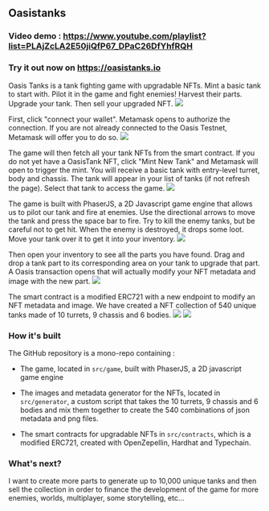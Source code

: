 ## Oasistanks

### Video demo : https://www.youtube.com/playlist?list=PLAjZcLA2E50jiQfP67_DPaC26DfYhfRQH

### Try it out now on https://oasistanks.io

Oasis Tanks is a tank fighting game with upgradable NFTs. Mint a basic tank to start with. Pilot it in the game and fight enemies! Harvest their parts. Upgrade your tank. Then sell your upgraded NFT.
![](https://oasistanks.io/assets/screenshots/present-model.png)

First, click "connect your wallet". Metamask opens to authorize the connection. If you are not already connected to the Oasis Testnet, Metamask will offer you to do so.
![](https://oasistanks.io/assets/screenshots/connect-wallet-scene.png)

The game will then fetch all your tank NFTs from the smart contract. If you do not yet have a OasisTank NFT, click "Mint New Tank" and Metamask will open to trigger the mint. You will receive a basic tank with entry-level turret, body and chassis. The tank will appear in your list of tanks (if not refresh the page). Select that tank to access the game.
![](https://oasistanks.io/assets/screenshots/select-tank-scene.png)

The game is built with PhaserJS, a 2D Javascript game engine that allows us to pilot our tank and fire at enemies. Use the directional arrows to move the tank and press the space bar to fire. Try to kill the enemy tanks, but be careful not to get hit. When the enemy is destroyed, it drops some loot. Move your tank over it to get it into your inventory.
![](https://oasistanks.io/assets/screenshots/gameplay1.png)

Then open your inventory to see all the parts you have found. Drag and drop a tank part to its corresponding area on your tank to upgrade that part. A Oasis transaction opens that will actually modify your NFT metadata and image with the new part.
![](https://oasistanks.io/assets/screenshots/inventory-scene.png)

The smart contract is a modified ERC721 with a new endpoint to modify an NFT metadata and image.
We have created a NFT collection of 540 unique tanks made of 10 turrets, 9 chassis and 6 bodies.
![](https://oasistanks.io/assets/screenshots/present-parts.png)
![](https://oasistanks.io/assets/screenshots/present-possibilities.png)

### How it's built

The GitHub repository is a mono-repo containing :

- The game, located in `src/game`, built with PhaserJS, a 2D javascript game engine

- The images and metadata generator for the NFTs, located in `src/generator`, a custom script that takes the 10 turrets, 9 chassis and 6 bodies and mix them together to create the 540 combinations of json metadata and png files.

- The smart contracts for upgradable NFTs in `src/contracts`, which is a modified ERC721, created with OpenZepellin, Hardhat and Typechain.

### What's next?

I want to create more parts to generate up to 10,000 unique tanks and then sell the collection in order to finance the development of the game for more enemies, worlds, multiplayer, some storytelling, etc...
